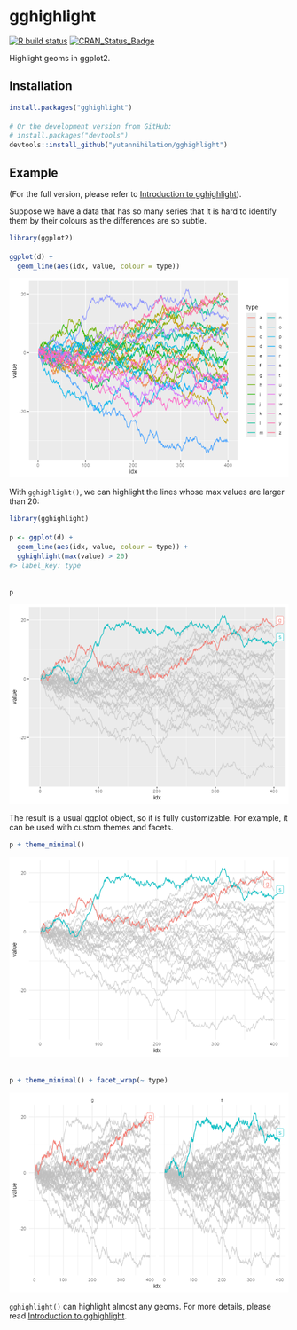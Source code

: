 
<!-- README.md is generated from README.Rmd. Please edit that file -->

# gghighlight

<!-- badges: start -->

[![R build
status](https://github.com/yutannihilation/gghighlight/actions/workflows/R-CMD-check.yaml/badge.svg)](https://github.com/yutannihilation/gghighlight/actions/workflows/R-CMD-check.yaml)
[![CRAN_Status_Badge](https://www.r-pkg.org/badges/version/gghighlight)](https://cran.r-project.org/package=gghighlight)
<!-- badges: end -->

Highlight geoms in ggplot2.

## Installation

``` r
install.packages("gghighlight")

# Or the development version from GitHub:
# install.packages("devtools")
devtools::install_github("yutannihilation/gghighlight")
```

## Example

(For the full version, please refer to [Introduction to
gghighlight](https://yutannihilation.github.io/gghighlight/articles/gghighlight.html)).

Suppose we have a data that has so many series that it is hard to
identify them by their colours as the differences are so subtle.

``` r
library(ggplot2)

ggplot(d) +
  geom_line(aes(idx, value, colour = type))
```

![](man/figures/README-ggplot2-simple-1.png)<!-- -->

With `gghighlight()`, we can highlight the lines whose max values are
larger than 20:

``` r
library(gghighlight)

p <- ggplot(d) +
  geom_line(aes(idx, value, colour = type)) +
  gghighlight(max(value) > 20)
#> label_key: type
```

``` r

p
```

![](man/figures/README-gghighlight-simple-1.png)<!-- -->

The result is a usual ggplot object, so it is fully customizable. For
example, it can be used with custom themes and facets.

``` r
p + theme_minimal()
```

![](man/figures/README-gghighlight-theme-facets-1.png)<!-- -->

``` r

p + theme_minimal() + facet_wrap(~ type)
```

![](man/figures/README-gghighlight-theme-facets-2.png)<!-- -->

`gghighlight()` can highlight almost any geoms. For more details, please
read [Introduction to
gghighlight](https://yutannihilation.github.io/gghighlight/articles/gghighlight.html).
